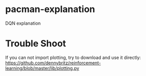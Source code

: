 # pacman-explanation
DQN explanation

# Trouble Shoot

If you can not import plotting, try to download and use it directly: https://github.com/dennybritz/reinforcement-learning/blob/master/lib/plotting.py
